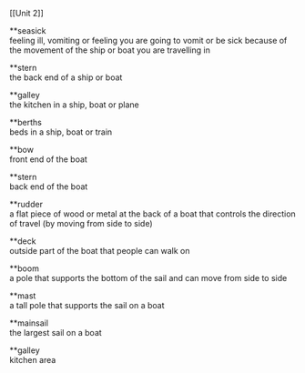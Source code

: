 [[Unit 2]]

**seasick  
feeling ill, vomiting or feeling you are going to vomit or be sick because of the movement of the ship or boat you are travelling in

**stern  
the back end of a ship or boat

**galley  
the kitchen in a ship, boat or plane

**berths  
beds in a ship, boat or train

**bow  
front end of the boat

**stern  
back end of the boat

**rudder  
a flat piece of wood or metal at the back of a boat that controls the direction of travel (by moving from side to side)

**deck  
outside part of the boat that people can walk on

**boom  
a pole that supports the bottom of the sail and can move from side to side

**mast  
a tall pole that supports the sail on a boat

**mainsail  
the largest sail on a boat

**galley  
kitchen area